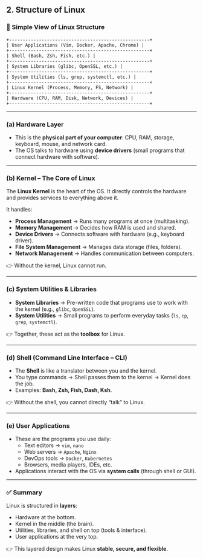 
## 2. Structure of Linux  

### 🔹 Simple View of Linux Structure  

```plaintext
+----------------------------------------------------+
| User Applications (Vim, Docker, Apache, Chrome) |
+----------------------------------------------------+
| Shell (Bash, Zsh, Fish, etc.) |
+----------------------------------------------------+
| System Libraries (glibc, OpenSSL, etc.) |
+----------------------------------------------------+
| System Utilities (ls, grep, systemctl, etc.) |
+----------------------------------------------------+
| Linux Kernel (Process, Memory, FS, Network) |
+----------------------------------------------------+
| Hardware (CPU, RAM, Disk, Network, Devices) |
+----------------------------------------------------+
```
---

### (a) Hardware Layer  
- This is the **physical part of your computer**: CPU, RAM, storage, keyboard, mouse, and network card.  
- The OS talks to hardware using **device drivers** (small programs that connect hardware with software).  

---

### (b) Kernel – The Core of Linux  
The **Linux Kernel** is the heart of the OS. It directly controls the hardware and provides services to everything above it.  

It handles:  
- **Process Management** → Runs many programs at once (multitasking).  
- **Memory Management** → Decides how RAM is used and shared.  
- **Device Drivers** → Connects software with hardware (e.g., keyboard driver).  
- **File System Management** → Manages data storage (files, folders).  
- **Network Management** → Handles communication between computers.  

👉 Without the kernel, Linux cannot run.  

---

### (c) System Utilities & Libraries  
- **System Libraries** → Pre-written code that programs use to work with the kernel (e.g., `glibc`, `OpenSSL`).  
- **System Utilities** → Small programs to perform everyday tasks (`ls`, `cp`, `grep`, `systemctl`).  

👉 Together, these act as the **toolbox** for Linux.  

---

### (d) Shell (Command Line Interface – CLI)  
- The **Shell** is like a translator between you and the kernel.  
- You type commands → Shell passes them to the kernel → Kernel does the job.  
- Examples: **Bash, Zsh, Fish, Dash, Ksh**.  

👉 Without the shell, you cannot directly “talk” to Linux.  

---

### (e) User Applications  
- These are the programs you use daily:  
  - Text editors → `vim`, `nano`  
  - Web servers → `Apache`, `Nginx`  
  - DevOps tools → `Docker`, `Kubernetes`  
  - Browsers, media players, IDEs, etc.  
- Applications interact with the OS via **system calls** (through shell or GUI).  

---

### ✅ Summary  
Linux is structured in **layers**:  
- Hardware at the bottom.  
- Kernel in the middle (the brain).  
- Utilities, libraries, and shell on top (tools & interface).  
- User applications at the very top.  

👉 This layered design makes Linux **stable, secure, and flexible**.  
